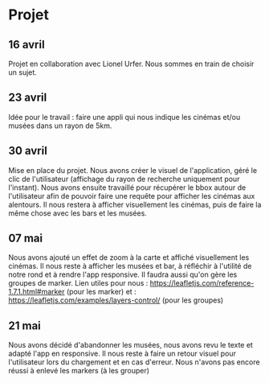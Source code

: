# Projet
## 16 avril
Projet en collaboration avec Lionel Urfer.
Nous sommes en train de choisir un sujet.

## 23 avril
Idée pour le travail : faire une appli qui nous indique les cinémas et/ou musées dans un rayon de 5km.

## 30 avril
Mise en place du projet.
Nous avons créer le visuel de l'application, géré le clic de l'utilisateur (affichage du rayon de recherche uniquement pour l'instant).
Nous avons ensuite travaillé pour récupérer le bbox autour de l'utilisateur afin de pouvoir faire une requête pour afficher les cinémas aux alentours.
Il nous restera à afficher visuellement les cinémas, puis de faire la même chose avec les bars et les musées.

## 07 mai
Nous avons ajouté un effet de zoom à la carte et affiché visuellement les cinémas.
Il nous reste à afficher les musées et bar, à réfléchir à l'utilité de notre rond et à rendre l'app responsive.
Il faudra aussi qu'on gère les groupes de marker. 
Lien utiles pour nous : https://leafletjs.com/reference-1.7.1.html#marker (pour les marker)
et : https://leafletjs.com/examples/layers-control/ (pour les groupes)

## 21 mai
Nous avons décidé d'abandonner les musées, nous avons revu le texte et adapté l'app en responsive.
Il nous reste à faire un retour visuel pour l'utilisateur lors du chargement et en cas d'erreur.
Nous n'avons pas encore réussi à enlevé les markers (à les grouper)